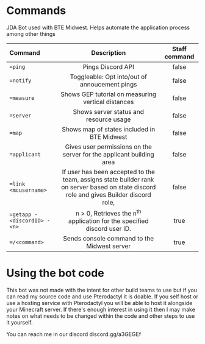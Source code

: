 # Commands
JDA Bot used with BTE Midwest. Helps automate the application process among other things

| Command       | Description   | Staff command |
|:--------------|:-------------:|:-------------:|
| `=ping`         | Pings Discord API| false|
| `=notify`       | Toggleable: Opt into/out of annoucement pings| false|
| `=measure`      | Shows GEP tutorial on measuring vertical distances| false|
| `=server`		| Shows server status and resource usage| false|
| `=map`			| Shows map of states included in BTE Midwest| false|
| `=applicant`	| Gives user permissions on the server for the applicant building area| false|
| `=link <mcusername>`| If user has been accepted to the team, assigns state builder rank on server based on state discord role and gives Builder discord role, | false|
| `=getapp -<discordID> -<n>`    | n > 0, Retrieves the n<sup>th</sup> application for the specified discord user ID.| true|
| `=/<command>`  | Sends console command to the Midwest server| true|

# Using the bot code
This bot was not made with the intent for other build teams to use but if you can read my source code and use Pterodactyl 
it is doable. If you self host or use a hosting service with Pterodactyl you will be able to host it alongside your Minecraft server.
If there's enough interest in using it then I may make notes on what needs to be changed within the code and other steps to use it yourself.

You can reach me in our discord discord.gg/a3GEGEf